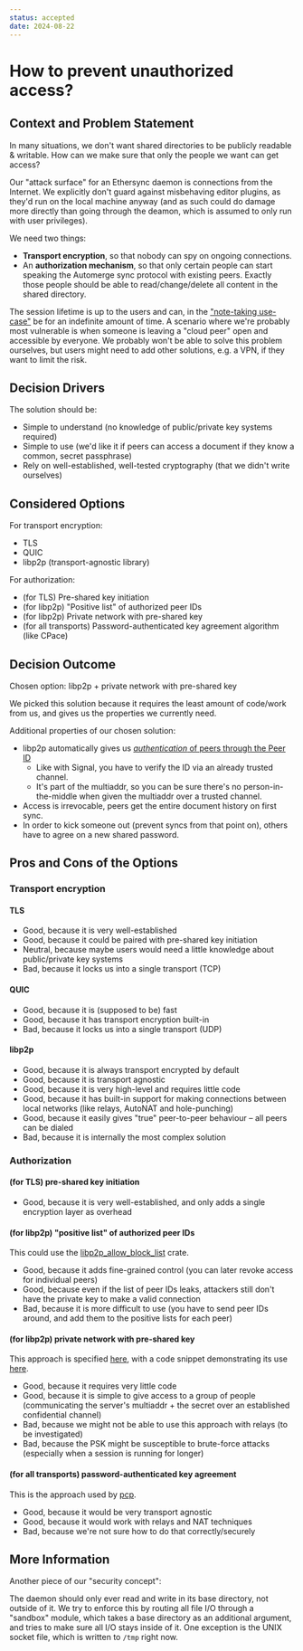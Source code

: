 ```yaml
---
status: accepted
date: 2024-08-22
---
```

# How to prevent unauthorized access?

## Context and Problem Statement

In many situations, we don't want shared directories to be publicly readable & writable. How can we make sure that only the people we want can get access?

Our "attack surface" for an Ethersync daemon is connections from the Internet. We explicitly don't guard against misbehaving editor plugins, as they'd run on the local machine anyway (and as such could do damage more directly than going through the deamon, which is assumed to only run with user privileges).

We need two things:

* **Transport encryption**, so that nobody can spy on ongoing connections.
* An **authorization mechanism**, so that only certain people can start speaking the Automerge sync protocol with existing peers. Exactly those people should be able to read/change/delete all content in the shared directory.

The session lifetime is up to the users and can, in the ["note-taking use-case"](https://ethersync.github.io/ethersync/use-cases/shared-notes.html)
be for an indefinite amount of time.
A scenario where we're probably most vulnerable is when someone is leaving a "cloud peer" open and accessible by everyone.
We probably won't be able to solve this problem ourselves, but users might need to add other solutions, e.g. a VPN,
if they want to limit the risk.

## Decision Drivers

The solution should be:

* Simple to understand (no knowledge of public/private key systems required)
* Simple to use (we'd like it if peers can access a document if they know a common, secret passphrase)
* Rely on well-established, well-tested cryptography (that we didn't write ourselves)

## Considered Options

For transport encryption:

* TLS
* QUIC
* libp2p (transport-agnostic library)

For authorization:

* (for TLS) Pre-shared key initiation
* (for libp2p) "Positive list" of authorized peer IDs
* (for libp2p) Private network with pre-shared key
* (for all transports) Password-authenticated key agreement algorithm (like CPace)

## Decision Outcome

Chosen option: libp2p + private network with pre-shared key

We picked this solution because it requires the least amount of code/work from us, and gives us the properties we currently need.

Additional properties of our chosen solution:

- libp2p automatically gives us [*authentication* of peers through the Peer ID](https://docs.libp2p.io/concepts/security/security-considerations/#identity-and-trust)
    - Like with Signal, you have to verify the ID via an already trusted channel.
    - It's part of the multiaddr, so you can be sure there's no person-in-the-middle when given the multiaddr over a trusted channel.
- Access is irrevocable, peers get the entire document history on first sync.
- In order to kick someone out (prevent syncs from that point on), others have to agree on a new shared password.

## Pros and Cons of the Options

### Transport encryption

#### TLS

* Good, because it is very well-established
* Good, because it could be paired with pre-shared key initiation
* Neutral, because maybe users would need a little knowledge about public/private key systems
* Bad, because it locks us into a single transport (TCP)

#### QUIC

* Good, because it is (supposed to be) fast
* Good, because it has transport encryption built-in
* Bad, because it locks us into a single transport (UDP)

#### libp2p

* Good, because it is always transport encrypted by default
* Good, because it is transport agnostic
* Good, because it is very high-level and requires little code
* Good, because it has built-in support for making connections between local networks (like relays, AutoNAT and hole-punching)
* Good, because it easily gives "true" peer-to-peer behaviour – all peers can be dialed
* Bad, because it is internally the most complex solution

### Authorization

#### (for TLS) pre-shared key initiation

* Good, because it is very well-established, and only adds a single encryption layer as overhead

#### (for libp2p) "positive list" of authorized peer IDs

This could use the [libp2p_allow_block_list](https://docs.rs/libp2p-allow-block-list/latest/libp2p_allow_block_list/) crate.

* Good, because it adds fine-grained control (you can later revoke access for individual peers)
* Good, because even if the list of peer IDs leaks, attackers still don't have the private key to make a valid connection
* Bad, because it is more difficult to use (you have to send peer IDs around, and add them to the positive lists for each peer)

#### (for libp2p) private network with pre-shared key

This approach is specified [here](https://github.com/libp2p/specs/blob/master/pnet/Private-Networks-PSK-V1.md),
with a code snippet demonstrating its use [here](https://github.com/libp2p/rust-libp2p/discussions/5135#discussioncomment-8308069).

* Good, because it requires very little code
* Good, because it is simple to give access to a group of people (communicating the server's multiaddr + the secret over an established confidential channel)
* Bad, because we might not be able to use this approach with relays (to be investigated)
* Bad, because the PSK might be susceptible to brute-force attacks (especially when a session is running for longer)

#### (for all transports) password-authenticated key agreement

This is the approach used by [pcp](https://github.com/dennis-tra/pcp).

* Good, because it would be very transport agnostic
* Good, because it would work with relays and NAT techniques
* Bad, because we're not sure how to do that correctly/securely

## More Information

Another piece of our "security concept":

The daemon should only ever read and write in its base directory, not outside of it. We try to enforce this by routing all file I/O through a "sandbox" module, which takes a base directory as an additional argument, and tries to make sure all I/O stays inside of it. One exception is the UNIX socket file, which is written to `/tmp` right now.
